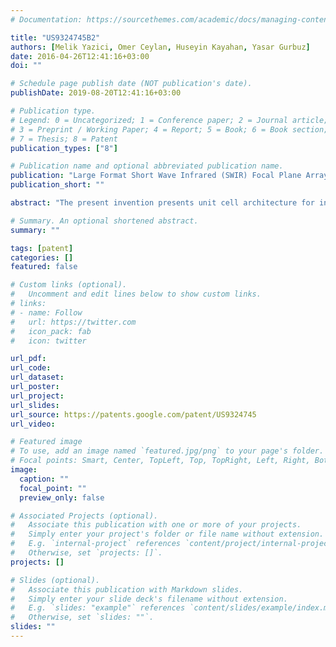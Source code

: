 ```yaml
---
# Documentation: https://sourcethemes.com/academic/docs/managing-content/

title: "US9324745B2"
authors: [Melik Yazici, Omer Ceylan, Huseyin Kayahan, Yasar Gurbuz]
date: 2016-04-26T12:41:16+03:00
doi: ""

# Schedule page publish date (NOT publication's date).
publishDate: 2019-08-20T12:41:16+03:00

# Publication type.
# Legend: 0 = Uncategorized; 1 = Conference paper; 2 = Journal article;
# 3 = Preprint / Working Paper; 4 = Report; 5 = Book; 6 = Book section;
# 7 = Thesis; 8 = Patent
publication_types: ["8"]

# Publication name and optional abbreviated publication name.
publication: "Large Format Short Wave Infrared (SWIR) Focal Plane Array (FPA) with Low Noise and High Dynamic Range"
publication_short: ""

abstract: "The present invention presents unit cell architecture for infrared imaging, which has two input stages covering for both low and high light levels, and automatic input selection circuitry inside to extend dynamic range. The invention mainly helps to extend dynamic range of near visible (NIR) and short wave infrared (SWIR) image sensors by improving SNR value. The idea is applicable to not only infrared bands including NIR, SWIR, MWIR and LWIR but also full spectrum light."

# Summary. An optional shortened abstract.
summary: ""

tags: [patent]
categories: []
featured: false

# Custom links (optional).
#   Uncomment and edit lines below to show custom links.
# links:
# - name: Follow
#   url: https://twitter.com
#   icon_pack: fab
#   icon: twitter

url_pdf:
url_code:
url_dataset:
url_poster:
url_project:
url_slides:
url_source: https://patents.google.com/patent/US9324745
url_video:

# Featured image
# To use, add an image named `featured.jpg/png` to your page's folder. 
# Focal points: Smart, Center, TopLeft, Top, TopRight, Left, Right, BottomLeft, Bottom, BottomRight.
image:
  caption: ""
  focal_point: ""
  preview_only: false

# Associated Projects (optional).
#   Associate this publication with one or more of your projects.
#   Simply enter your project's folder or file name without extension.
#   E.g. `internal-project` references `content/project/internal-project/index.md`.
#   Otherwise, set `projects: []`.
projects: []

# Slides (optional).
#   Associate this publication with Markdown slides.
#   Simply enter your slide deck's filename without extension.
#   E.g. `slides: "example"` references `content/slides/example/index.md`.
#   Otherwise, set `slides: ""`.
slides: ""
---
```

